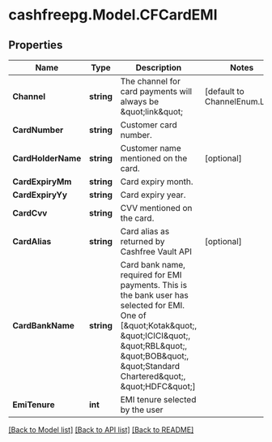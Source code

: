# cashfreepg.Model.CFCardEMI

## Properties

Name | Type | Description | Notes
------------ | ------------- | ------------- | -------------
**Channel** | **string** | The channel for card payments will always be \&quot;link\&quot; | [default to ChannelEnum.Link]
**CardNumber** | **string** | Customer card number. | 
**CardHolderName** | **string** | Customer name mentioned on the card. | [optional] 
**CardExpiryMm** | **string** | Card expiry month. | 
**CardExpiryYy** | **string** | Card expiry year. | 
**CardCvv** | **string** | CVV mentioned on the card. | 
**CardAlias** | **string** | Card alias as returned by Cashfree Vault API | [optional] 
**CardBankName** | **string** | Card bank name, required for EMI payments. This is the bank user has selected for EMI. One of [\&quot;Kotak\&quot;, \&quot;ICICI\&quot;, \&quot;RBL\&quot;, \&quot;BOB\&quot;, \&quot;Standard Chartered\&quot;, \&quot;HDFC\&quot;] | 
**EmiTenure** | **int** | EMI tenure selected by the user | 

[[Back to Model list]](../README.md#documentation-for-models) [[Back to API list]](../README.md#documentation-for-api-endpoints) [[Back to README]](../README.md)

